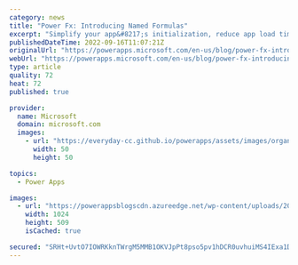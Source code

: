 ```yaml
---
category: news
title: "Power Fx: Introducing Named Formulas"
excerpt: "Simplify your app&#8217;s initialization, reduce app load time, reuse logic, and improve the maintainability of your apps with an old and very powerful concept form Excel."
publishedDateTime: 2022-09-16T11:07:21Z
originalUrl: "https://powerapps.microsoft.com/en-us/blog/power-fx-introducing-named-formulas/"
webUrl: "https://powerapps.microsoft.com/en-us/blog/power-fx-introducing-named-formulas/"
type: article
quality: 72
heat: 72
published: true

provider:
  name: Microsoft
  domain: microsoft.com
  images:
    - url: "https://everyday-cc.github.io/powerapps/assets/images/organizations/microsoft.com-50x50.jpg"
      width: 50
      height: 50

topics:
  - Power Apps

images:
  - url: "https://powerappsblogscdn.azureedge.net/wp-content/uploads/2022/09/2022-09-16_09h57_30-1024x509.png"
    width: 1024
    height: 509
    isCached: true

secured: "SRHt+UvtO7IOWRKknTWrgM5MMB1OKVJpPt8pso5pv1hDCR0uvhuiMS4IExa1DS7i6cTz225Ur2Og5TxKSqz8KkRRg4T6OzUYGR4rb6Ruamc1g9dFkUYHJyNmhXj+1oZChM7mA6b2pkFG6m2HwLi4MlzIww6S5/dVYuUAP2JrkAEYxf6OSzXUWo3NDOewumuk5eHsrcIK5Gwy/GiVLcK3Ksbzek8No3/17ilWHlDsd0OMdsLP4QDeAeRAQc2OpSialQMEbRBMw9knqGXFeEbxr19hS8wBUfY2VEFQVHCCQ0tw60vfsFhxym3i9KTPwFPAQa5eX2otgPdLuA8tSMAwYpZGkI+DgAcXDL1MQnc3Fs8=;vXYteYo87SuABez5Rq98Pw=="
---
```


